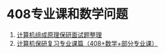 # 408专业课和数学问题
1. [计算机组成原理保研面试题整理](https://blog.csdn.net/m0_52571748/article/details/119530739)
2. [计算机保研复习专业课篇（408+数学+部分专业课）](https://blog.csdn.net/qq_43978754/article/details/118160398)
